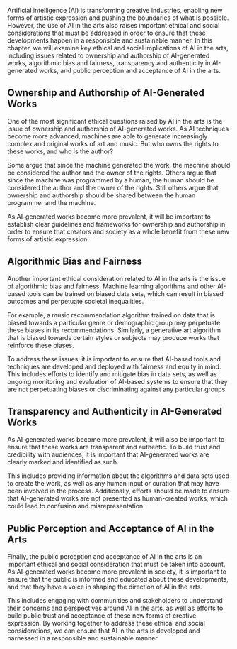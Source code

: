 

Artificial intelligence (AI) is transforming creative industries, enabling new forms of artistic expression and pushing the boundaries of what is possible. However, the use of AI in the arts also raises important ethical and social considerations that must be addressed in order to ensure that these developments happen in a responsible and sustainable manner. In this chapter, we will examine key ethical and social implications of AI in the arts, including issues related to ownership and authorship of AI-generated works, algorithmic bias and fairness, transparency and authenticity in AI-generated works, and public perception and acceptance of AI in the arts.

Ownership and Authorship of AI-Generated Works
----------------------------------------------

One of the most significant ethical questions raised by AI in the arts is the issue of ownership and authorship of AI-generated works. As AI techniques become more advanced, machines are able to generate increasingly complex and original works of art and music. But who owns the rights to these works, and who is the author?

Some argue that since the machine generated the work, the machine should be considered the author and the owner of the rights. Others argue that since the machine was programmed by a human, the human should be considered the author and the owner of the rights. Still others argue that ownership and authorship should be shared between the human programmer and the machine.

As AI-generated works become more prevalent, it will be important to establish clear guidelines and frameworks for ownership and authorship in order to ensure that creators and society as a whole benefit from these new forms of artistic expression.

Algorithmic Bias and Fairness
-----------------------------

Another important ethical consideration related to AI in the arts is the issue of algorithmic bias and fairness. Machine learning algorithms and other AI-based tools can be trained on biased data sets, which can result in biased outcomes and perpetuate societal inequalities.

For example, a music recommendation algorithm trained on data that is biased towards a particular genre or demographic group may perpetuate these biases in its recommendations. Similarly, a generative art algorithm that is biased towards certain styles or subjects may produce works that reinforce these biases.

To address these issues, it is important to ensure that AI-based tools and techniques are developed and deployed with fairness and equity in mind. This includes efforts to identify and mitigate bias in data sets, as well as ongoing monitoring and evaluation of AI-based systems to ensure that they are not perpetuating biases or discriminating against any particular groups.

Transparency and Authenticity in AI-Generated Works
---------------------------------------------------

As AI-generated works become more prevalent, it will also be important to ensure that these works are transparent and authentic. To build trust and credibility with audiences, it is important that AI-generated works are clearly marked and identified as such.

This includes providing information about the algorithms and data sets used to create the work, as well as any human input or curation that may have been involved in the process. Additionally, efforts should be made to ensure that AI-generated works are not presented as human-created works, which could lead to confusion and misrepresentation.

Public Perception and Acceptance of AI in the Arts
--------------------------------------------------

Finally, the public perception and acceptance of AI in the arts is an important ethical and social consideration that must be taken into account. As AI-generated works become more prevalent in society, it is important to ensure that the public is informed and educated about these developments, and that they have a voice in shaping the direction of AI in the arts.

This includes engaging with communities and stakeholders to understand their concerns and perspectives around AI in the arts, as well as efforts to build public trust and acceptance of these new forms of creative expression. By working together to address these ethical and social considerations, we can ensure that AI in the arts is developed and harnessed in a responsible and sustainable manner.
